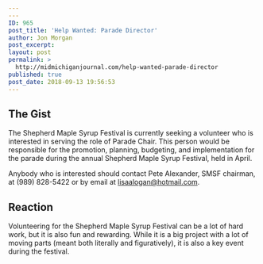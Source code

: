 ```yaml
---
---
ID: 965
post_title: 'Help Wanted: Parade Director'
author: Jon Morgan
post_excerpt:
layout: post
permalink: >
  http://midmichiganjournal.com/help-wanted-parade-director
published: true
post_date: 2018-09-13 19:56:53
---
```

<h2>The Gist</h2>
The Shepherd Maple Syrup Festival is currently seeking a volunteer who is interested in serving the role of Parade Chair. This person would be responsible for the promotion, planning, budgeting, and implementation for the parade during the annual Shepherd Maple Syrup Festival, held in April.

Anybody who is interested should contact Pete Alexander, SMSF chairman, at (989) 828-5422 or by email at <a href="mailto:lisaalogan@hotmail.com">lisaalogan@hotmail.com</a>.
<h2>Reaction</h2>
Volunteering for the Shepherd Maple Syrup Festival can be a lot of hard work, but it is also fun and rewarding. While it is a big project with a lot of moving parts (meant both literally and figuratively), it is also a key event during the festival.